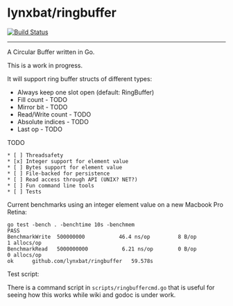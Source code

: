 # lynxbat/ringbuffer

[![Build Status](https://travis-ci.org/lynxbat/ringbuffer.svg?branch=master)](https://travis-ci.org/lynxbat/ringbuffer)

---

A Circular Buffer written in Go.

This is a work in progress.

It will support ring buffer structs of different types:

* Always keep one slot open (default: RingBuffer)
* Fill count - TODO
* Mirror bit - TODO
* Read/Write count - TODO
* Absolute indices - TODO
* Last op - TODO

TODO

    * [ ] Threadsafety
    * [x] Integer support for element value
    * [ ] Bytes support for element value
    * [ ] File-backed for persistence
    * [ ] Read access through API (UNIX? NET?)
    * [ ] Fun command line tools
    * [ ] Tests
    
    
Current benchmarks using an integer element value on a new Macbook Pro Retina:

```
go test -bench . -benchtime 10s -benchmem
PASS
BenchmarkWrite	500000000	        46.4 ns/op	       8 B/op	       1 allocs/op
BenchmarkRead	5000000000	         6.21 ns/op	       0 B/op	       0 allocs/op
ok  	github.com/lynxbat/ringbuffer	59.578s
```

Test script:

There is a command script in `scripts/ringbuffercmd.go` that is useful for seeing how this works while wiki and godoc is under work.



